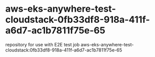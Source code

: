 # aws-eks-anywhere-test-cloudstack-0fb33df8-918a-411f-a6d7-ac1b7811f75e-65
repository for use with E2E test job aws-eks-anywhere-test-cloudstack:0fb33df8-918a-411f-a6d7-ac1b7811f75e-65
